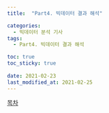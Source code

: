 ```yaml
---
title:  "Part4. 빅데이터 결과 해석"

categories:
  - 빅데이터 분석 기사
tags:
  - Part4. 빅데이터 결과 해석

toc: true
toc_sticky: true
 
date: 2021-02-23
last_modified_at: 2021-02-25
---
```


[목차]()
